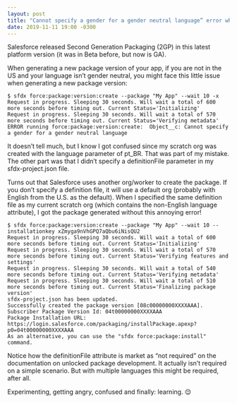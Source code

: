 ```yaml
---
layout: post
title: "Cannot specify a gender for a gender neutral language” error when creating a new package version using 2GP? 🤔"
date: 2019-11-11 19:00 -0300 
---
```


Salesforce released Second Generation Packaging (2GP) in this latest platform version (it was in Beta before, but now is GA).

When generating a new package version of your app, if you are not in the US and your language isn’t gender neutral, you might face this little issue when generating a new package version:

```
$ sfdx force:package:version:create --package "My App" --wait 10 -x
Request in progress. Sleeping 30 seconds. Will wait a total of 600 more seconds before timing out. Current Status='Initializing'
Request in progress. Sleeping 30 seconds. Will wait a total of 570 more seconds before timing out. Current Status='Verifying metadata'
ERROR running force:package:version:create:  Object__c: Cannot specify a gender for a gender neutral language
```

It doesn’t tell much, but I know I got confused since my scratch org was created with the language parameter of pt_BR. That was part of my mistake. The other part was that I didn’t specify a definitionFile parameter in my sfdx-project.json file.

Turns out that Salesforce uses another org/worker to create the package. If you don’t specify a definition file, it will use a default org (probably with English from the U.S. as the default). When I specified the same definition file as my current scratch org (which contains the non-English language attribute), I got the package generated without this annoying error!

```
$ sfdx force:package:version:create --package "My App" --wait 10 --installationkey xZmyga9nVhGPQ7aQbu6iNisQU2
Request in progress. Sleeping 30 seconds. Will wait a total of 600 more seconds before timing out. Current Status='Initializing'
Request in progress. Sleeping 30 seconds. Will wait a total of 570 more seconds before timing out. Current Status='Verifying features and settings'
Request in progress. Sleeping 30 seconds. Will wait a total of 540 more seconds before timing out. Current Status='Verifying metadata'
Request in progress. Sleeping 30 seconds. Will wait a total of 510 more seconds before timing out. Current Status='Finalizing package version'
sfdx-project.json has been updated.
Successfully created the package version [08c00000000XXXXAAA]. Subscriber Package Version Id: 04t00000000XXXXAAA
Package Installation URL: https://login.salesforce.com/packaging/installPackage.apexp?p0=04t00000000XXXXAAA
As an alternative, you can use the "sfdx force:package:install" command.
```

Notice how the definitionFile attribute is market as “not required” on the documentation on unlocked package development. It actually isn’t required on a simple scenario. But with multiple languages this might be required, after all.

Experimenting, getting angry, confused and finally: learning. 😌
